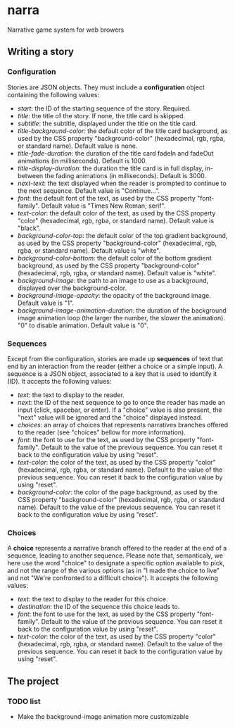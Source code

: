 # narra
 Narrative game system for web browers

 ## Writing a story

 ### Configuration
 Stories are JSON objects. They must include a **configuration** object containing the following values:
 * *start*: the ID of the starting sequence of the story. Required.
 * *title*: the title of the story. If none, the title card is skipped.
 * *subtitle*: the subtitle, displayed under the title on the title card.
 * *title-background-color*: the default color of the title card background, as used by the CSS property "background-color" (hexadecimal, rgb, rgba, or standard name). Default value is none.
 * *title-fade-duration*: the duration of the title card fadeIn and fadeOut animations (in milliseconds). Default is 1000.
 * *title-display-duration*: the duration the title card is in full display, in-between the fading animations (in milliseconds). Default is 3000.
 * *next-text*: the text displayed when the reader is prompted to continue to the next sequence. Default value is "Continue...".
 * *font*: the default font of the text, as used by the CSS property "font-family". Default value is "Times New Roman; serif".
 * *text-color*: the default color of the text, as used by the CSS property "color" (hexadecimal, rgb, rgba, or standard name). Default value is "black".
 * *background-color-top*: the default color of the top gradient background, as used by the CSS property "background-color" (hexadecimal, rgb, rgba, or standard name). Default value is "white".
 * *background-color-bottom*: the default color of the bottom gradient background, as used by the CSS property "background-color" (hexadecimal, rgb, rgba, or standard name). Default value is "white".
 * *background-image*: the path to an image to use as a background, displayed over the background-color.
 * *background-image-opacity*: the opacity of the background image. Default value is "1".
 * *background-image-animation-duration*: the duration of the background image animation loop (the larger the number, the slower the animation). "0" to disable animation. Default value is "0".

 ### Sequences
 Except from the configuration, stories are made up **sequences** of text that end by an interaction from the reader (either a choice or a simple input). A sequence is a JSON object, associated to a key that is used to identify it (ID). It accepts the following values:
 * *text*: the text to display to the reader.
 * *next*: the ID of the next sequence to go to once the reader has made an input (click, spacebar, or enter). If a "choice" value is also present, the "next" value will be ignored and the "choice" displayed instead.
 * *choices*: an array of choices that represents narratives branches offered to the reader (see "choices" bellow for more information).
 * *font*: the font to use for the text, as used by the CSS property "font-family". Default to the value of the previous sequence. You can reset it back to the configuration value by using "reset".
 * *text-color*: the color of the text, as used by the CSS property "color" (hexadecimal, rgb, rgba, or standard name). Default to the value of the previous sequence. You can reset it back to the configuration value by using "reset".
 * *background-color*: the color of the page background, as used by the CSS property "background-color" (hexadecimal, rgb, rgba, or standard name). Default to the value of the previous sequence. You can reset it back to the configuration value by using "reset".

 ### Choices
 A **choice** represents a narrative branch offered to the reader at the end of a sequence, leading to another sequence. Please note that, semanticaly, we here use the word "choice" to designate a specific option available to pick, and not the range of the various options (as in "I made the choice to live" and not "We're confronted to a difficult choice"). It accepts the following values:
 * *text*: the text to display to the reader for this choice.
 * *destination*: the ID of the sequence this choice leads to.
 * *font*: the font to use for the text, as used by the CSS property "font-family". Default to the value of the previous sequence. You can reset it back to the configuration value by using "reset".
 * *text-color*: the color of the text, as used by the CSS property "color" (hexadecimal, rgb, rgba, or standard name). Default to the value of the previous sequence. You can reset it back to the configuration value by using "reset".

 ## The project

 ### TODO list
 * Make the background-image animation more customizable